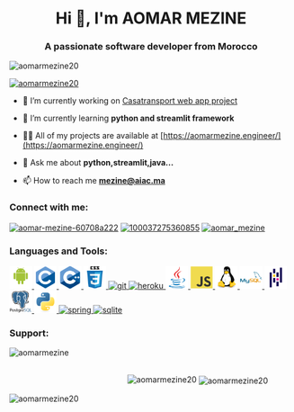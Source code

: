 <h1 align="center">Hi 👋, I'm AOMAR MEZINE</h1>
<h3 align="center">A passionate software developer from Morocco</h3>

<p align="left"> <img src="https://komarev.com/ghpvc/?username=aomarmezine20&label=Profile%20views&color=0e75b6&style=flat" alt="aomarmezine20" /> </p>

<p align="left"> <a href="https://github.com/ryo-ma/github-profile-trophy"><img src="https://github-profile-trophy.vercel.app/?username=aomarmezine20" alt="aomarmezine20" /></a> </p>

- 🔭 I’m currently working on [Casatransport web app project](https://ctsa.herokuapp.com/)

- 🌱 I’m currently learning **python and streamlit framework**

- 👨‍💻 All of my projects are available at [https://aomarmezine.engineer/](https://aomarmezine.engineer/)

- 💬 Ask me about **python,streamlit,java...**

- 📫 How to reach me **mezine@aiac.ma**

<h3 align="left">Connect with me:</h3>
<p align="left">
<a href="https://linkedin.com/in/aomar-mezine-60708a222" target="blank"><img align="center" src="https://raw.githubusercontent.com/rahuldkjain/github-profile-readme-generator/master/src/images/icons/Social/linked-in-alt.svg" alt="aomar-mezine-60708a222" height="30" width="40" /></a>
<a href="https://fb.com/100037275360855" target="blank"><img align="center" src="https://raw.githubusercontent.com/rahuldkjain/github-profile-readme-generator/master/src/images/icons/Social/facebook.svg" alt="100037275360855" height="30" width="40" /></a>
<a href="https://instagram.com/aomar_mezine" target="blank"><img align="center" src="https://raw.githubusercontent.com/rahuldkjain/github-profile-readme-generator/master/src/images/icons/Social/instagram.svg" alt="aomar_mezine" height="30" width="40" /></a>
</p>

<h3 align="left">Languages and Tools:</h3>
<p align="left"> <a href="https://developer.android.com" target="_blank" rel="noreferrer"> <img src="https://raw.githubusercontent.com/devicons/devicon/master/icons/android/android-original-wordmark.svg" alt="android" width="40" height="40"/> </a> <a href="https://www.cprogramming.com/" target="_blank" rel="noreferrer"> <img src="https://raw.githubusercontent.com/devicons/devicon/master/icons/c/c-original.svg" alt="c" width="40" height="40"/> </a> <a href="https://www.w3schools.com/cpp/" target="_blank" rel="noreferrer"> <img src="https://raw.githubusercontent.com/devicons/devicon/master/icons/cplusplus/cplusplus-original.svg" alt="cplusplus" width="40" height="40"/> </a> <a href="https://www.w3schools.com/css/" target="_blank" rel="noreferrer"> <img src="https://raw.githubusercontent.com/devicons/devicon/master/icons/css3/css3-original-wordmark.svg" alt="css3" width="40" height="40"/> </a> <a href="https://git-scm.com/" target="_blank" rel="noreferrer"> <img src="https://www.vectorlogo.zone/logos/git-scm/git-scm-icon.svg" alt="git" width="40" height="40"/> </a> <a href="https://heroku.com" target="_blank" rel="noreferrer"> <img src="https://www.vectorlogo.zone/logos/heroku/heroku-icon.svg" alt="heroku" width="40" height="40"/> </a> <a href="https://www.java.com" target="_blank" rel="noreferrer"> <img src="https://raw.githubusercontent.com/devicons/devicon/master/icons/java/java-original.svg" alt="java" width="40" height="40"/> </a> <a href="https://developer.mozilla.org/en-US/docs/Web/JavaScript" target="_blank" rel="noreferrer"> <img src="https://raw.githubusercontent.com/devicons/devicon/master/icons/javascript/javascript-original.svg" alt="javascript" width="40" height="40"/> </a> <a href="https://www.linux.org/" target="_blank" rel="noreferrer"> <img src="https://raw.githubusercontent.com/devicons/devicon/master/icons/linux/linux-original.svg" alt="linux" width="40" height="40"/> </a> <a href="https://www.mysql.com/" target="_blank" rel="noreferrer"> <img src="https://raw.githubusercontent.com/devicons/devicon/master/icons/mysql/mysql-original-wordmark.svg" alt="mysql" width="40" height="40"/> </a> <a href="https://pandas.pydata.org/" target="_blank" rel="noreferrer"> <img src="https://raw.githubusercontent.com/devicons/devicon/2ae2a900d2f041da66e950e4d48052658d850630/icons/pandas/pandas-original.svg" alt="pandas" width="40" height="40"/> </a> <a href="https://www.postgresql.org" target="_blank" rel="noreferrer"> <img src="https://raw.githubusercontent.com/devicons/devicon/master/icons/postgresql/postgresql-original-wordmark.svg" alt="postgresql" width="40" height="40"/> </a> <a href="https://www.python.org" target="_blank" rel="noreferrer"> <img src="https://raw.githubusercontent.com/devicons/devicon/master/icons/python/python-original.svg" alt="python" width="40" height="40"/> </a> <a href="https://spring.io/" target="_blank" rel="noreferrer"> <img src="https://www.vectorlogo.zone/logos/springio/springio-icon.svg" alt="spring" width="40" height="40"/> </a> <a href="https://www.sqlite.org/" target="_blank" rel="noreferrer"> <img src="https://www.vectorlogo.zone/logos/sqlite/sqlite-icon.svg" alt="sqlite" width="40" height="40"/> </a> </p>

<h3 align="left">Support:</h3>
<p><a href="https://www.buymeacoffee.com/aomarmezine"> <img align="left" src="https://cdn.buymeacoffee.com/buttons/v2/default-yellow.png" height="50" width="210" alt="aomarmezine" /></a></p><br><br>

<p><img align="left" src="https://github-readme-stats.vercel.app/api/top-langs?username=aomarmezine20&show_icons=true&locale=en&layout=compact" alt="aomarmezine20" /></p>

<p>&nbsp;<img align="center" src="https://github-readme-stats.vercel.app/api?username=aomarmezine20&show_icons=true&locale=en" alt="aomarmezine20" /></p>

<p><img align="center" src="https://github-readme-streak-stats.herokuapp.com/?user=aomarmezine20&" alt="aomarmezine20" /></p>
